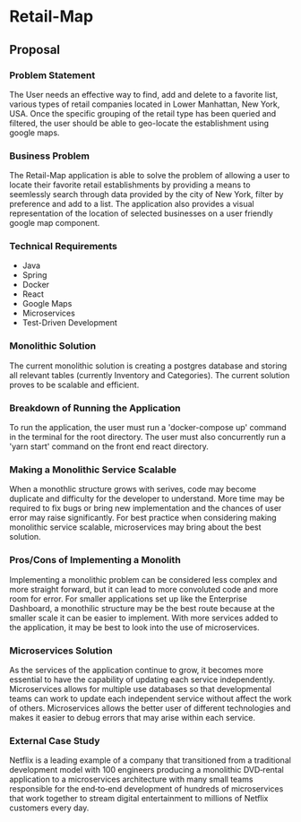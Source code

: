 # Retail-Map

## Proposal

### Problem Statement
The User needs an effective way to find, add and delete to a favorite list, various types of retail companies located in Lower Manhattan, New York, USA. Once the specific grouping of the retail type has been queried and filtered, the user should be able to geo-locate the establishment using google maps.

### Business Problem
The Retail-Map application is able to solve the problem of allowing a user to locate their favorite retail establishments by providing a means to seemlessly search through data provided by the city of New York, filter by preference and add to a list. The application also provides a visual representation of the location of selected businesses on a user friendly google map component.

### Technical Requirements
* Java
* Spring
* Docker
* React
* Google Maps
* Microservices
* Test-Driven Development


### Monolithic Solution
The current monolithic solution is creating a postgres database and storing all relevant tables (currently Inventory and Categories). The current solution proves to be scalable and efficient.

### Breakdown of Running the Application
To run the application, the user must run a 'docker-compose up' command in the terminal for the root directory. The user must also concurrently run a 'yarn start' command on the front end react directory. 

### Making a Monolithic Service Scalable
When a monothlic structure grows with serives, code may become duplicate and difficulty for the developer to understand. More time may be required to fix bugs or bring new implementation and the chances of user error may raise significantly. For best practice when considering making monolithic service scalable, microservices may bring about the best solution.


### Pros/Cons of Implementing a Monolith
Implementing a monolithic problem can be considered less complex and more straight forward, but it can lead to more convoluted code and more room for error. For smaller applications set up like the Enterprise Dashboard, a monothilic structure may be the best route because at the smaller scale it can be easier to implement. With more services added to the application, it may be best to look into the use of microservices.


### Microservices Solution
As the services of the application continue to grow, it becomes more essential to have the capability of updating each service independently. Microservices allows for multiple use databases so that developmental teams can work to update each independent service without affect the work of others. Microservices allows the better user of different technologies and makes it easier to debug errors that may arise within each service.


### External Case Study
Netflix is a leading example of a company that transitioned from a traditional development model with 100 engineers producing a monolithic DVD‑rental application to a microservices architecture with many small teams responsible for the end‑to‑end development of hundreds of microservices that work together to stream digital entertainment to millions of Netflix customers every day.
